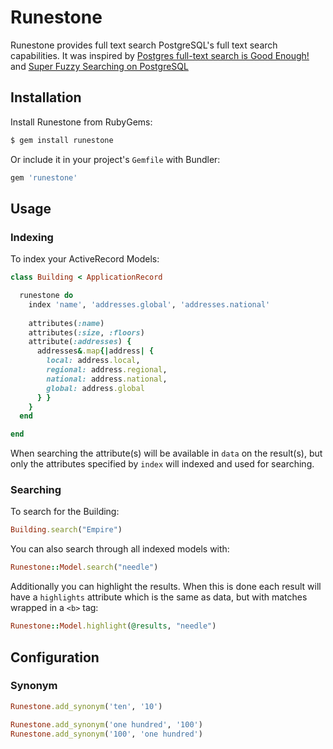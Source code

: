 # Runestone

Runestone provides full text search PostgreSQL's full text search capabilities.
It was inspired by [Postgres full-text search is Good Enough!][1] and
[Super Fuzzy Searching on PostgreSQL][2]

## Installation

Install Runestone from RubyGems:

``` sh
$ gem install runestone
```

Or include it in your project's `Gemfile` with Bundler:

``` ruby
gem 'runestone'
```

## Usage

### Indexing

To index your ActiveRecord Models:

```ruby
class Building < ApplicationRecord

  runestone do
    index 'name', 'addresses.global', 'addresses.national'
    
    attributes(:name)
    attributes(:size, :floors)
    attribute(:addresses) {
      addresses&.map{|address| {
        local: address.local,
        regional: address.regional,
        national: address.national,
        global: address.global
      } }
    }
  end

end
```

When searching the attribute(s) will be available in `data` on the result(s), but only the attributes specified by `index` will indexed and used for searching.

### Searching

To search for the Building:

```ruby
Building.search("Empire")
```

You can also search through all indexed models with:

```ruby
Runestone::Model.search("needle")
```

Additionally you can highlight the results. When this is done each result will have a `highlights` attribute which is the same as data, but with matches wrapped in a `<b>` tag:

```ruby
Runestone::Model.highlight(@results, "needle")
```

## Configuration

### Synonym

```ruby
Runestone.add_synonym('ten', '10')

Runestone.add_synonym('one hundred', '100')
Runestone.add_synonym('100', 'one hundred')
```

[1]: http://rachbelaid.com/postgres-full-text-search-is-good-enough/
[2]: http://www.www-old.bartlettpublishing.com/site/bartpub/blog/3/entry/350

